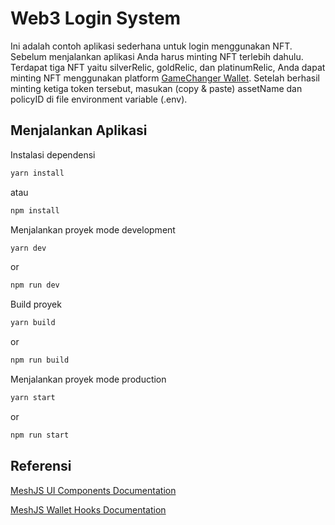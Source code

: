 # Web3 Login System

Ini adalah contoh aplikasi sederhana untuk login menggunakan NFT. Sebelum menjalankan aplikasi Anda harus minting NFT terlebih dahulu. Terdapat tiga NFT yaitu silverRelic, goldRelic, dan platinumRelic, Anda dapat minting NFT menggunakan platform [GameChanger Wallet](https://gamechanger.finance/). Setelah berhasil minting ketiga token tersebut, masukan (copy & paste) assetName dan policyID di file environment variable (.env).

## Menjalankan Aplikasi

Instalasi dependensi

```bash
yarn install
```

atau

```bash
npm install
```

Menjalankan proyek mode development

```bash
yarn dev
```

or

```bash
npm run dev
```

Build proyek

```bash
yarn build
```

or

```bash
npm run build
```

Menjalankan proyek mode production

```bash
yarn start
```

or

```bash
npm run start
```

## Referensi

[MeshJS UI Components Documentation](https://meshjs.dev/react/ui-components)

[MeshJS Wallet Hooks Documentation](https://meshjs.dev/react/wallet-hooks)